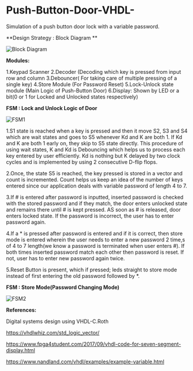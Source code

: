 # Push-Button-Door-VHDL-
Simulation of a push button door lock with a variable password.


**Design Strategy : Block Diagram **

![Block Diagram](https://github.com/shahjui2000/Push-Button-Door-VHDL-/blob/master/el_strategy.jpg)


**Modules:**

1.Keypad Scanner
2.Decoder (Decoding which key is pressed from input row and column
3.Debouncer( For taking care of multiple pressing of a single key)
4.Store Module (For Password Reset)
5.Lock-Unlock state module (Main Logic of Push-Button Door)
6.Display: Shown by LED or a bit(0 or 1 for Locked and Unlocked states respectively)

**FSM : Lock and Unlock Logic of Door**

![FSM1](https://github.com/shahjui2000/Push-Button-Door-VHDL-/blob/master/EL_FSM.jpg)

1.S1 state is reached when a key is pressed and then it move S2, S3 and S4 which are wait states and goes to S5 whenever Kd and K are both 1. If Kd and K are both 1 early on, they skip to S5 state directly. This procedure of using wait states, K and Kd is Debouncing which helps us to process each key entered by user efficiently. Kd is nothing but K delayed by two clock cycles and is implemented by using 2 consecutive D-flip flops. 

2.Once, the state S5 is reached, the key pressed is stored in a vector and count is incremented. Count helps us keep an idea of the  number of keys entered since our application deals with variable password of length 4 to 7.

3.If # is entered after password is inputted, inserted password is checked with the stored password and if they match, the door enters unlocked state and remains there until # is kept pressed. AS soon as # is released, door enters locked state. If the password is incorrect, the user has to enter password again.

4.If a * is pressed after password is entered and if it is correct, then store mode is entered wherein the user needs to enter a new password 2 time,s of 4 to 7 length(we know a password is terminated when user enters #). If both times inserted password match each other then password is reset. If not, user has to enter new password again twice.

5.Reset Button is present, which if pressed; leds straight to store mode instead of first entering the old password followed by *.

**FSM : Store Mode(Password Changing Mode)**

![FSM2](https://github.com/shahjui2000/Push-Button-Door-VHDL-/blob/master/fsm_2.png)


**References:**

Digital systems design using VHDL-C.Roth

https://vhdlwhiz.com/std_logic_vector/

https://www.fpga4student.com/2017/09/vhdl-code-for-seven-segment-display.html

https://www.nandland.com/vhdl/examples/example-variable.html
